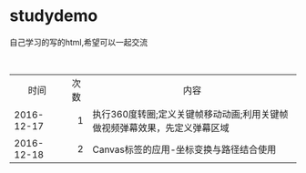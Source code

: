 # studydemo
<p>自己学习的写的html,希望可以一起交流</p>
<table>
    <tr>
          <td align="center">时间</td><td align="center">次数</td><td align="center">内容</td>
    </tr>
    <tr>
          <td>2016-12-17</td><td align="right">1</td><td>执行360度转圈;定义关键帧移动动画;利用关键帧做视频弹幕效果，先定义弹幕区域</td>
    </tr>
    <tr>
        <td>2016-12-18</td><td align="right">2</td><td>Canvas标签的应用-坐标变换与路径结合使用</td>
    </tr>
</table>
